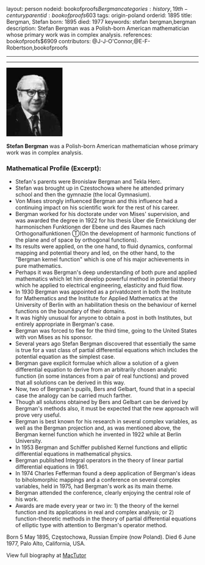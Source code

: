 layout: person
nodeid: bookofproofs$Bergman
categories: history,19th-century
parentid: bookofproofs$603
tags: origin-poland
orderid: 1895
title: Bergman, Stefan
born: 1895
died: 1977
keywords: stefan bergman,bergman
description: Stefan Bergman was a Polish-born American mathematician whose primary work was in complex analysis.
references: bookofproofs$6909
contributors: @J-J-O'Connor,@E-F-Robertson,bookofproofs

---



---

![Bergman.jpg](https://github.com/bookofproofs/bookofproofs.github.io/blob/main/_sources/_assets/images/portraits/Bergman.jpg?raw=true)

**Stefan Bergman** was a Polish-born American mathematician whose primary work was in complex analysis.

### Mathematical Profile (Excerpt):
* Stefan's parents were Bronislaw Bergman and Tekla Herc.
* Stefan was brought up in Czestochowa where he attended primary school and then the gymnazie (the local Gymnasium).
* Von Mises strongly influenced Bergman and this influence had a continuing impact on his scientific work for the rest of his career.
* Bergman worked for his doctorate under von Mises' supervision, and was awarded the degree in 1922 for his thesis Über die Entwicklung der harmonischen Funktionen der Ebene und des Raumes nach Orthogonalfunktionen Ⓣ(On the development of harmonic functions of the plane and of space by orthogonal functions).
* Its results were applied, on the one hand, to fluid dynamics, conformal mapping and potential theory and led, on the other hand, to the "Bergman kernel function" which is one of his major achievements in pure mathematics.
* Perhaps it was Bergman's deep understanding of both pure and applied mathematics which let him develop powerful method in potential theory which he applied to electrical engineering, elasticity and fluid flow.
* In 1930 Bergman was appointed as a privatdozent in both the Institute for Mathematics and the Institute for Applied Mathematics at the University of Berlin with an habilitation thesis on the behaviour of kernel functions on the boundary of their domains.
* It was highly unusual for anyone to obtain a post in both Institutes, but entirely appropriate in Bergman's case.
* Bergman was forced to flee for the third time, going to the United States with von Mises as his sponsor.
* Several years ago Stefan Bergman discovered that essentially the same is true for a vast class of partial differential equations which includes the potential equation as the simplest case.
* Bergman gave explicit formulae which allow a solution of a given differential equation to derive from an arbitrarily chosen analytic function (in some instances from a pair of real functions) and proved that all solutions can be derived in this way.
* Now, two of Bergman's pupils, Bers and Gelbart, found that in a special case the analogy can be carried much farther.
* Though all solutions obtained by Bers and Gelbart can be derived by Bergman's methods also, it must be expected that the new approach will prove very useful.
* Bergman is best known for his research in several complex variables, as well as the Bergman projection and, as was mentioned above, the Bergman kernel function which he invented in 1922 while at Berlin University.
* In 1953 Bergman and Schiffer published Kernel functions and elliptic differential equations in mathematical physics.
* Bergman published Integral operators in the theory of linear partial differential equations in 1961.
* In 1974 Charles Fefferman found a deep application of Bergman's ideas to biholomorphic mappings and a conference on several complex variables, held in 1975, had Bergman's work as its main theme.
* Bergman attended the conference, clearly enjoying the central role of his work.
* Awards are made every year or two in: 1) the theory of the kernel function and its applications in real and complex analysis; or 2) function-theoretic methods in the theory of partial differential equations of elliptic type with attention to Bergman's operator method.

Born 5 May 1895, Częstochowa, Russian Empire (now Poland). Died 6 June 1977, Palo Alto, California, USA.

View full biography at [MacTutor](https://mathshistory.st-andrews.ac.uk/Biographies/Bergman/)
